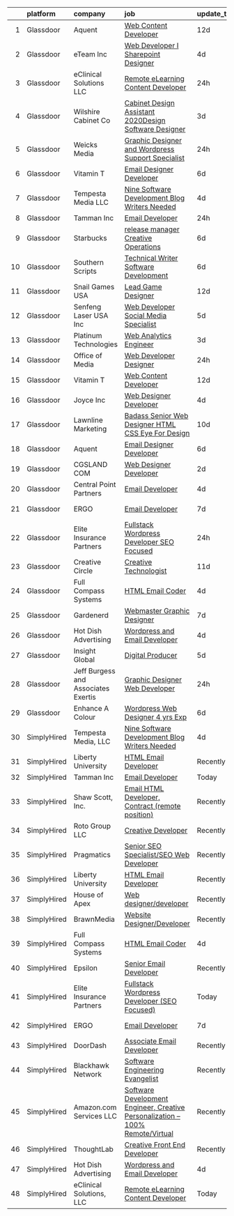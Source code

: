 

|    | platform    | company                             | job                                                                                                                                                                                                                                                                                                                                                                                                                                                                                                                                                                                                                                                                                                                                                                                                                                                                                                                                                | update_time   | location           |
|---:|:------------|:------------------------------------|:---------------------------------------------------------------------------------------------------------------------------------------------------------------------------------------------------------------------------------------------------------------------------------------------------------------------------------------------------------------------------------------------------------------------------------------------------------------------------------------------------------------------------------------------------------------------------------------------------------------------------------------------------------------------------------------------------------------------------------------------------------------------------------------------------------------------------------------------------------------------------------------------------------------------------------------------------|:--------------|:-------------------|
|  1 | Glassdoor   | Aquent                              | [Web Content Developer](https://www.glassdoor.com/partner/jobListing.htm?pos=117&ao=1110586&s=58&guid=00000182a5685be58aaa0586b7da54bd&src=GD_JOB_AD&t=SR&vt=w&cs=1_983c0557&cb=1660632456474&jobListingId=1008051207584&cpc=334ABAF5D42DC775&jrtk=3-0-1gaimgn0bjih0801-1gaimgn0sim8t800-e08a8f8f348d910f--6NYlbfkN0DMrcEu7yrtATojKJA7cEzGQ3FdRGWLh0CZQInL4ECGI9gD0Wolx9R2EDT7B77c2cRSY10wi-ePXNheSG7gDjxa5FNCFbNmEIeasKKYA0ugIgJ5M5hiwxoAqjcchqTo84j-mAea4vEC6WHXpYSprIu2IMoIXs7a8Uf5aMXHaokhYUTMoJiKkgo3SRg0s4-HAH_29XgMdwr91uc_KOmX02dd5mSJ1Bovio5iZUcySmb4sbdPitusH76h6yvysUjIXlG7ExVs0AvBAAoQoQAHm4q6GJx7nqIh2X8PXUYQrEX7pNHCvBHiye2bcKKmxyamWcErVCazk-PwlS6Xy7LL0yZp17xlCgxc9xriP7jleiorX1iTsa3QRixvQu7RhZcRwU7KHHMls0nz2hGgxneJ6ikZzD1SBdDgx1vlhEaHkmOPdv3d3NYM02FUEsfC63P4W4bcEt8QTFGJ4ShmZS3ULtND)                                                                                                                                        | 12d           | Remote             |
|  2 | Glassdoor   | eTeam Inc                           | [Web Developer I  Sharepoint Designer](https://www.glassdoor.com/partner/jobListing.htm?pos=121&ao=1110586&s=58&guid=00000182a5685be58aaa0586b7da54bd&src=GD_JOB_AD&t=SR&vt=w&ea=1&cs=1_8de06dbc&cb=1660632456475&jobListingId=1008066878548&cpc=9908D8D4413DBB8A&jrtk=3-0-1gaimgn0bjih0801-1gaimgn0sim8t800-850d932022c0bcc9--6NYlbfkN0Dtmpfj98iB4C0jJJOWen3Era3IQfJzNZ4PFwBIKpo80E20bU78zJ3qEgsYTK5DSPzuclvV91SisNWEKTRqgjREJl8qL5FgOUjzi02qgR1gqdgVoYCVdoiSQWs_6sV0PbQu6hjJGDTziVQRi1HM42vBckjptE7aIC_lp1RQcBvCaDRqAl_A3ENu8PewGKQpueUrpBNZF0hJ3kEoZxx4ZmSeV4Ejw8EOFSeOdyCj32YP9BIzbb7jj8Lvg8_rFNQoPF8TAANW4z8VIwJ4_pTUe_McezD4Wi7n2PxB-EdK6C7QmXhoo9myTUC40faf1rXfXbyiLXESNO6PlumUr9rEpBR_j2_xkeG_aiIYXoMr1GOywUIgoo2xgODyBtQ131Sx_beQu20VImj3aD1q32REBxBYuTkkWoqCccr_08cpX-oVSWNVmg4upoziNerRB2quSL_NMWe37PB4JjQtGXhDpV18xlebv2DrlTj2PNRPywu7n8lb0vKPYcvfvoltPf_INTVKGddlV9dynx2kJkpvYChI)                                                    | 4d            | Hartford, CT       |
|  3 | Glassdoor   | eClinical Solutions  LLC            | [Remote eLearning Content Developer](https://www.glassdoor.com/partner/jobListing.htm?pos=128&ao=1136043&s=58&guid=00000182a5685be58aaa0586b7da54bd&src=GD_JOB_AD&t=SR&vt=w&ea=1&cs=1_c6047605&cb=1660632456475&jobListingId=1008072785232&jrtk=3-0-1gaimgn0bjih0801-1gaimgn0sim8t800-90a3994b5726547c-)                                                                                                                                                                                                                                                                                                                                                                                                                                                                                                                                                                                                                                           | 24h           | Mansfield, MA      |
|  4 | Glassdoor   | Wilshire Cabinet   Co               | [Cabinet Design Assistant   2020Design Software Designer](https://www.glassdoor.com/partner/jobListing.htm?pos=104&ao=1110586&s=58&guid=00000182a5685be58aaa0586b7da54bd&src=GD_JOB_AD&t=SR&vt=w&ea=1&cs=1_8a47f875&cb=1660632456472&jobListingId=1008068926077&cpc=9633D545EDE710EE&jrtk=3-0-1gaimgn0bjih0801-1gaimgn0sim8t800-7c07210928d009dc--6NYlbfkN0D0ZqxdZg2TwcIemQ4yr89eGinLCR7bn2QHXosobzuZIHsiSwugb_1pTL-RasqNJ295dUkhH_jQW83dBnGUfBzmsm-6irdyogltB_LM4F9go2rFf7Vk1kVbx2-QUQmotOZJRrPtSDWJ-YOyQa6SfHQZ9ahD01he9gJyujE8yRVxJ87fMPs-NlPcGc52lCD_LHks0CpV-xNumOVLa4eLAqcPMIkAzahbFTjEotqZj1cMwKwL592tjM4z0S8n7LsSEbDnp2N3vK0LvtqLL5UvgD0tO0exFXIDsnmIy8nygFgYlUPHI9mKLWY24E9BAjvdUsW5eto_EkuC0LeIoEPAIW15yAPAltNRE1YdBUFFY5OCQ9CcZPGMSwicae6QF_N2LA7K2EPuaYN5TE1SO2RXBCBou4JrfOg-4AK1mMAx3Qa787hoPbvoAfJ0NwTONIWkt4XiaLHKVOYe7ukhp53fbgHcPcicwHlC07HlbB97QWiQxMqV86iL-5An5DWIiQUQC0vqCDvFcCeIL4B4Vwf7HUMb0gyRLoV7haasezboEVTxklJ2LNlAY_XV) | 3d            | Oklahoma City, OK  |
|  5 | Glassdoor   | Weicks Media                        | [Graphic Designer and Wordpress Support Specialist](https://www.glassdoor.com/partner/jobListing.htm?pos=103&ao=1110586&s=58&guid=00000182a5685be58aaa0586b7da54bd&src=GD_JOB_AD&t=SR&vt=w&ea=1&cs=1_adec74e7&cb=1660632456472&jobListingId=1008072013351&cpc=0215C0D262B7DA96&jrtk=3-0-1gaimgn0bjih0801-1gaimgn0sim8t800-f31b1fb64c88e4c8--6NYlbfkN0ACTeRvGRFS6hadW-07x_K1RnsIE8OdH4tufuZ5eRAiXlI_sIDJdKrGe27qCs_TzNXdss_7gno-AnX7O1K47KxxOM5LJuaxxaSpOgir9tMdZ1xXBd4B1sGTqr_kgZtxG2mHPGXT0PGGvUIzcWgTQjw-mK6CS2EQ26MSkDvGKreFGMnUR7uWf4iEFE2kzRgStRAd_6JRhqbR-8UviPjYNDRRWm09lWr8zIe8iKIkdifNj9KIWsc1jmO8u6Tppafr9kvCpHj35MoXnPwwBuw9k1OrJPIYtUgt-oYavEAtlKluVwzMdqk33Ug_QhMADspv1Gu9y9rXO_tTiG091JjzMdYRT_Ulh0dWD3xk6OjDhVVsctW2NOMOmcXtkSLcP_mPJ9HWLQL2ep6roEQB0AneivOd2mJ4G1inIq5u1lV1OrBuqPmoecmWLOThpegkWWCZGu6zpQlp5Tl1N2TrlMk2GvQDc2uB-uEJBQCEkdwMXaywwUCzmQPl7_Wo277nxqkbCYjNKekp-RvYGg%3D%3D)                                           | 24h           | Cedar Falls, IA    |
|  6 | Glassdoor   | Vitamin T                           | [Email Designer   Developer](https://www.glassdoor.com/partner/jobListing.htm?pos=118&ao=1110586&s=58&guid=00000182a5685be58aaa0586b7da54bd&src=GD_JOB_AD&t=SR&vt=w&cs=1_53e09d34&cb=1660632456474&jobListingId=1008063446663&cpc=F4EED0218A761C36&jrtk=3-0-1gaimgn0bjih0801-1gaimgn0sim8t800-d4692659256fa42c--6NYlbfkN0DMrcEu7yrtATojKJA7cEzGQ3FdRGWLh0CZQInL4ECGI6k5tN82kdM0cJmh4vC7GggoaDpZF-uGe_M1NRG9meqqrMiqmAibSBPx91WqWCDd7pX7v9No6_bR947IRTmNSOrdi9g-FXlm5MpCL9DmphcIF52SZa-kB9RfDg1t5yECEn2ugFnkB2f4bKCVFQGrZ4YfD404YOdt8cYprC2OmS2VLWNBKrDnRAp-geahtph7-mxokrleXp1IU1U4fZJd8zeJIC8E5UF6m9ZTcSkiDaHfshx5qB5oykg0R7e1XdI88Qaab0_Ats9gst551YoJdv_ccDlYAZvkRK0MB-aUwtsmn1EX9kSU8OJGwsa3FiIorpfxrztgbqmbIIPFE-OzNB1zr1RKEX9EX-GnSyJ8VVBAA6LiaSYNde9xhM1nkNoG-LTKUvbVhfjoBilO5typGaGPUYlLpeyZa5KMXEGqZBvberuLkkCTbYQxKOs1lUwAGg%3D%3D)                                                                                                       | 6d            | McLean, VA         |
|  7 | Glassdoor   | Tempesta Media  LLC                 | [Nine Software Development Blog Writers Needed](https://www.glassdoor.com/partner/jobListing.htm?pos=127&ao=1136043&s=58&guid=00000182a5685be58aaa0586b7da54bd&src=GD_JOB_AD&t=SR&vt=w&ea=1&cs=1_dc7b32b3&cb=1660632456475&jobListingId=1008067178713&jrtk=3-0-1gaimgn0bjih0801-1gaimgn0sim8t800-36d5ef8513ec303f-)                                                                                                                                                                                                                                                                                                                                                                                                                                                                                                                                                                                                                                | 4d            | Remote             |
|  8 | Glassdoor   | Tamman Inc                          | [Email Developer](https://www.glassdoor.com/partner/jobListing.htm?pos=126&ao=1136043&s=58&guid=00000182a5685be58aaa0586b7da54bd&src=GD_JOB_AD&t=SR&vt=w&ea=1&cs=1_6a71dff9&cb=1660632456475&jobListingId=1008072470181&jrtk=3-0-1gaimgn0bjih0801-1gaimgn0sim8t800-0e202fd04e300cc3-)                                                                                                                                                                                                                                                                                                                                                                                                                                                                                                                                                                                                                                                              | 24h           | Remote             |
|  9 | Glassdoor   | Starbucks                           | [release manager  Creative Operations](https://www.glassdoor.com/partner/jobListing.htm?pos=130&ao=1136043&s=58&guid=00000182a5685be58aaa0586b7da54bd&src=GD_JOB_AD&t=SR&vt=w&cs=1_0019d508&cb=1660632456476&jobListingId=1008063254339&jrtk=3-0-1gaimgn0bjih0801-1gaimgn0sim8t800-df8a7a4f2d4916ca-)                                                                                                                                                                                                                                                                                                                                                                                                                                                                                                                                                                                                                                              | 6d            | Seattle, WA        |
| 10 | Glassdoor   | Southern Scripts                    | [Technical Writer   Software Development](https://www.glassdoor.com/partner/jobListing.htm?pos=115&ao=1110586&s=58&guid=00000182a5685be58aaa0586b7da54bd&src=GD_JOB_AD&t=SR&vt=w&ea=1&cs=1_19d99210&cb=1660632456474&jobListingId=1008063457342&cpc=59DEFF8D475298C3&jrtk=3-0-1gaimgn0bjih0801-1gaimgn0sim8t800-35d2e992cd4b337d--6NYlbfkN0DYXsau65uYlQuGg6TsYJYtCMw5vA3YZY0Qhd4CiMjd4RXIN088K7d3WWddUj13iioLhEJztpI5WLftwvcamBeQyZaU5lpya9yLvee3ZOnhjXUqn8SE4C82w_e97VUyOmftTqRCh39sf7Mzg8wDr7WV1yCXmy58QGmHgG5TDgok2t-SfhvYBEBTXs0NKQh2iXaMM00eQtoPOXjnwKk_W0l7poY_EIgjKqtKYMB8JW06UKbXea32GQEphwvN8-FOqO7JZafm7tWuFhoskwFPbA1Ivbcn-G2I9GSH2NKHfVaU_Fi_tn3FF8LUpzsDHpeOG4aM_9vBQA1NFejqM2h_SDiybJAl-bRiWFDusgDL0m-RhrGcGCjM46nF9oFPQ5o6GFhFeb2vs89pPzBLqG68xzuXyQgbC0-xzxD-5szO-RU8rj5nSL-m4FZ9KdDkw_CS5Phi5V3kqIMd352Ig1sc6S7HrAewr91cN0M7XYWVNr3QAw%3D%3D)                                                                                     | 6d            | Dallas, TX         |
| 11 | Glassdoor   | Snail Games USA                     | [Lead Game Designer](https://www.glassdoor.com/partner/jobListing.htm?pos=112&ao=1110586&s=58&guid=00000182a5685be58aaa0586b7da54bd&src=GD_JOB_AD&t=SR&vt=w&ea=1&cs=1_c1240020&cb=1660632456473&jobListingId=1008051210492&cpc=07D58528F3898F33&jrtk=3-0-1gaimgn0bjih0801-1gaimgn0sim8t800-b3bede101090c5f4--6NYlbfkN0Cw7niSvkhlOnyUOIKh8iEFaGQrF0ehIy67CPytvastGYk_IgzV71b15WA1MXcVTVK95UWDNoutqTLVIFk_mymTrEW-nhUGq9TBL3O8OW4c01eUMqV2XLU6JLUSr831FrzYZ-Ol5CPbnyRLS1v83DiBc2QIwCQPOSRQeKccAfAv37-vkEuyZX0tQYYkBpMuAOfFEhBfWgdiGb8tKXk5j1e8vIp6RUQqSjG8eU2S-99ja78_1dA8f6DkIHI-9g32VhS7Q26fRTnzFYZ0dDrQDqGrJX2oRFfa6cWem_grfHd3K4ACpDT_qz633um5p4RimfgFgNmuoM0fANAPg5VCD8zeGHhAQrhEKuANf8qialdk_GYyY20Uw6E973uLop3a-zTV7pytmgGz_71dZA88Lm3lx9NaMUy-tt6LrdryWARTXUs3xKU3_Wh6ZnpbdQJPvtpQnwNipRNnj9BCM7PLH9U8)                                                                                                                                      | 12d           | Remote             |
| 12 | Glassdoor   | Senfeng Laser USA Inc               | [Web Developer  Social Media Specialist](https://www.glassdoor.com/partner/jobListing.htm?pos=107&ao=1110586&s=58&guid=00000182a5685be58aaa0586b7da54bd&src=GD_JOB_AD&t=SR&vt=w&ea=1&cs=1_ebd7580b&cb=1660632456473&jobListingId=1008065893392&cpc=1120CD366D53BFD9&jrtk=3-0-1gaimgn0bjih0801-1gaimgn0sim8t800-69604992de81714b--6NYlbfkN0Dx3r3E47sSe5bB3PIy1uzBZvlB7xy2NhfhZMlxQTsxrHvJuYZkuOAOolgM0RwwxFCUzk4WQx86HjZI4gUgx1C0oF6J0TbaPQPyt0QwcdVyAoCHhtnKoCAwe2uWQZDVyb42gfhggtBMSeQF_kTTK4cI21rqjrfWfVy7aWXOh3yapdlN40EuEuEioLz1g5Hz59ghth0ywp_TSVzhG0RQA4PbmQaSbAL3VhfKkGplQhQLbKnhIHV8CGaZnFH-nBKJBKK4fgnFMmGRAlEGa5ZK_v7buMROwG9usLkiucgb_K0870JmO3MMJQaB58OZO7XGjcZUPKSn2ctskOZV4p8RhrjVGWxWi_14Vq3c-qhV7RNW-I2uVH3XEc_t1ZDFOBczazg6Az4bjVhB_IIIYOyyeeRn1OYSUCgtObthIhanqAyn1yUQllVhd1x1-dB_EJRECMVZtkhNz5bfP7NP2TQ4kF8YBIOOlNazxpI5Pt9F54Jk8O-TBzopAmRfIlzbWcD0kqSCNxoZeNmNlw%3D%3D)                                                      | 5d            | Los Angeles, CA    |
| 13 | Glassdoor   | Platinum Technologies               | [Web Analytics Engineer](https://www.glassdoor.com/partner/jobListing.htm?pos=105&ao=1110586&s=58&guid=00000182a5685be58aaa0586b7da54bd&src=GD_JOB_AD&t=SR&vt=w&ea=1&cs=1_1fc881eb&cb=1660632456472&jobListingId=1008067991782&cpc=F44B5BD681589083&jrtk=3-0-1gaimgn0bjih0801-1gaimgn0sim8t800-5bea5c2b1ab209cd--6NYlbfkN0AS3oPsAAmCngCu4U51_2RxXyfS7TdWOFtWPOafNW52IwBtI59ZXPdtHojvQioreHV1eCyLClcTIJuHglHXQYGFPrbYLNKjMSYElkp1vDU5B6GRIJ3ntTEZ8wqUdXjiHri8KgFHTcevVO2ME7px7hB8pIZ9k3huWREFH3y7GXAIcILB01STLbx2WRq02-bbBOeZsmfir9LVyE-COXD7LmhJaBpBNqmeB8cFSePyLteB3LZOQ0a8Z1NXcUbxemltHeoZeMQr7NQIsGd-fG357rA9AMLCkcTV50UkYH_B_7NUx3q7FAU8_yyFM1yGZzYJLYmn_9MS0ig__Qycnew3hiYNeM0i6m55cFvXYbVpin9ctl6lgWmSk41Jp-m8hJPCzMwpS5ooehN5Rq9ZDnTQBybyLpAJDrBaUbVO3G8ajvVFAn99OnKscJcGKmveGhCcvfyAVlcXP4l8hSl6-2L-ajBFrquym8QGFQY4S5fgflMD1OtOrNB_JZ852YFt5gZcO3VsWQkGPSXMQA%3D%3D)                                                                      | 3d            | Remote             |
| 14 | Glassdoor   | Office of Media                     | [Web Developer Designer](https://www.glassdoor.com/partner/jobListing.htm?pos=123&ao=1136043&s=58&guid=00000182a5685be58aaa0586b7da54bd&src=GD_JOB_AD&t=SR&vt=w&cs=1_8c9bafbc&cb=1660632456475&jobListingId=1008072585555&jrtk=3-0-1gaimgn0bjih0801-1gaimgn0sim8t800-c2ae1a05c5096d97-)                                                                                                                                                                                                                                                                                                                                                                                                                                                                                                                                                                                                                                                            | 24h           | San Diego, CA      |
| 15 | Glassdoor   | Vitamin T                           | [Web Content Developer](https://www.glassdoor.com/partner/jobListing.htm?pos=120&ao=1110586&s=58&guid=00000182a5685be58aaa0586b7da54bd&src=GD_JOB_AD&t=SR&vt=w&cs=1_807f2e05&cb=1660632456474&jobListingId=1008050982939&cpc=AC285F3A3ECA6BB0&jrtk=3-0-1gaimgn0bjih0801-1gaimgn0sim8t800-9b47c492056784e2--6NYlbfkN0DMrcEu7yrtATojKJA7cEzGQ3FdRGWLh0CZQInL4ECGI6k5tN82kdM0OKoro5eXmjo25juUC15Bn1G4cRfi3ZWomLUombBVxYksRzLeiExQ_4Fim0RwU85ePscBrQDtHdwzZP8Ab7NonE8C-l656Cy7HQTPgWnq-6cWRaaH_V60ThWSPE3EaCSYzz-aPb93PLAU8dfMRj2SmNCNdydsfYl9dZqUJPFCWc36gP9zEiyJoujZnbchAl6q6RA-g3WvalyK08DTm2PvBw6fZefEJtHS6snpCnyhnjZkiFFY4SfkC7alBMz6-H6reJW6gSTO4kIj1sn3SSlbR_kiqCOt_PkoIzKyVNNRT_ehbftFw74AXbOzYT_TamlzRFa420oED4gBPZ1G34Qoi8EX1AJxyENkOGTJ81jy7ug-W-yjBhY2rv733a0-Z9zXP4hYKpnUL0ieTEsfwMuziL_1eRxVigQOYwJiFtVTxQM%3D)                                                                                                                          | 12d           | Remote             |
| 16 | Glassdoor   | Joyce  Inc                          | [Web Designer Developer](https://www.glassdoor.com/partner/jobListing.htm?pos=109&ao=1110586&s=58&guid=00000182a5685be58aaa0586b7da54bd&src=GD_JOB_AD&t=SR&vt=w&ea=1&cs=1_1f3709be&cb=1660632456473&jobListingId=1008067001313&cpc=9FE5D8D7282D4400&jrtk=3-0-1gaimgn0bjih0801-1gaimgn0sim8t800-0808452861b2c58f--6NYlbfkN0Bd-kcuCQtFSZaFOpNra10QcN4twG3O5kNaxw30qdscHvBfYwwSa5GmMdPyP8QE6nGOfWwoY_1AmoA8VgAJ6Er8qBxw7QX8yd33JOFdofVfwyOzL81LDE4BaQkTu1pS48yJ3cdwzEyXCcKmOw1qy6_GaqQYCuYHoOC5xSTBzAlRrHI8ZX8tiAZsUoLnJV15DiqVbg5e6Hh_gnVcc5PbXCVgfbGWtALnFv4x5NAL7joTjcadMIL4CgmTo45NEQI1PLMs2Ms8HS-ZGkYN-QDC738s6DHFg68slGUTFbXm0PPHxzbbAndJmTwxUT_oCSI-uI5jkRmF1LSZYjK8refwib83yr85P-5wJYcUo4BfMSN82simD9R-tTidDwj4QFgE3xSbK3uZ0mXYYZa8PxjarMsr2fnSYd1Mxxx3je2cdeQfpH7pll8FOSnnVx4AiUmnuo-ncfQ44-QVcw331AFZJpjyLwwutYA0etqkexvdAg8Iu87anJ0OLxwXgl6Cgh09uS0%3D)                                                                                    | 4d            | Pittsburgh, PA     |
| 17 | Glassdoor   | Lawnline Marketing                  | [Badass Senior Web Designer   HTML  CSS    Eye For Design](https://www.glassdoor.com/partner/jobListing.htm?pos=108&ao=1110586&s=58&guid=00000182a5685be58aaa0586b7da54bd&src=GD_JOB_AD&t=SR&vt=w&ea=1&cs=1_449935a7&cb=1660632456472&jobListingId=1008055504986&cpc=1FF74F442D7FC309&jrtk=3-0-1gaimgn0bjih0801-1gaimgn0sim8t800-beedf142bd72e7de--6NYlbfkN0CSgGTbSPgM0xpgWRkp5SRTexU57Zk_6_bZ18eqb9d2QO3Vmky-PrbzlYQ3wGCUptXUfPF7-NvXvZza9mYbdOcC6hgF7vA05YeNAP8nMcVd58MykOY1Zk4RxVsqD3Cp2FwbNOg3AV1XBaQTSUh3o4BlE9wTEcD8xsSEjjOE_ZXOtqi538Vgseyj7N2bcGRZB4XdhRtM7ep09Dvq5_uKv9k_tAdc4jqsQnacnceJTkXDnAnWjil7sN9WMOClIqvxlAXq47LNvoxutDx8MaQB1D0JBZwUjGUxiN59xqnC8DM0ztd8wFMjMg979kBt4uwhDE3LXbm9RiYa6jQmJFOYKrDAUDfDylLq50rhgd0QIIFJ8xAA4KnkDfr-l1VGXFrIgr5zp_FeSm_mjfHcQ_R0CzO9JpzgkRkI121hM0aYleslW6mZgY_5TeBY1pOiP4hWSZztdnwCAkU-fkjV7p8p3h9sQ4QjYrgbj7hbZSMIaqoyTBZhNrytKit2K3pk1Q1ttqcvsP-FORg-bGVwyreM_FnuTNEQV_ecQGrZBDsAW08hgA%3D%3D)    | 10d           | Tampa, FL          |
| 18 | Glassdoor   | Aquent                              | [Email Designer   Developer](https://www.glassdoor.com/partner/jobListing.htm?pos=116&ao=1110586&s=58&guid=00000182a5685be58aaa0586b7da54bd&src=GD_JOB_AD&t=SR&vt=w&cs=1_53d18808&cb=1660632456474&jobListingId=1008063506203&cpc=F4EED0218A761C36&jrtk=3-0-1gaimgn0bjih0801-1gaimgn0sim8t800-81f66ac0617ac308--6NYlbfkN0DMrcEu7yrtATojKJA7cEzGQ3FdRGWLh0CZQInL4ECGI9gD0Wolx9R2v-Aex0-GK07CFRXuAyVUqqDdWqgnAY3f8fv_frR8awgIXiu3YXjZJb5Frrci7jPiqg__1ogudDJ5yzLZW31j0btrCAm0bBUqxkfuA6zQI6q7AH0oojmb_PBxW7tR0GZ8OgubZVs7buZ5BLTChUIxpX341w2RizfjB3n2v2YtvbT4w4syRPRfhU3JHWQHcoOxKbwL54vsYZpgH4dbIjtmudX1afZja7JbcaY_aVFIyrbs35DW-7VeGdsXYSmPKsDOpr6U4JmV5Btn-ccCI_f9MMqJIumWZgdvDOANgTjdSnmgy9cpSXiahFQYiJrK1d2Y8L8fNG53VX7eueI4SJ55lU5DC-YVge4sFg8j1um-cdJ0kaAwhMkMMzWpLO8NG_UUwgDwTa-xGVSK8kADtF4mtg%3D%3D)                                                                                                                                       | 6d            | McLean, VA         |
| 19 | Glassdoor   | CGSLAND COM                         | [Web Designer Developer](https://www.glassdoor.com/partner/jobListing.htm?pos=111&ao=1110586&s=58&guid=00000182a5685be58aaa0586b7da54bd&src=GD_JOB_AD&t=SR&vt=w&ea=1&cs=1_de141bc8&cb=1660632456473&jobListingId=1008069997383&cpc=56632219D727AB75&jrtk=3-0-1gaimgn0bjih0801-1gaimgn0sim8t800-1eb7c62a6dd77b1c--6NYlbfkN0Bo_CM2a8GgFIiw_-9fb5ug3xmG_MFCzpxBl7ntROtVZY8vaamdbhFsCHF652wRWqSxz3P1U2AKrA8wBLfY27R5xMW-gJno2M4uCrk4p24w8j4881HKVtN9cbt7VbXrczDjCDbGrf_oTgx06sf2nKVTm_r5gGqPqxpkOOPb4djUwgpLDK3YJv9oZ8dezDMXcNWfc_BStwD_09Krwtc1RS4LX51nQPJjfYiCrrgk7QlXPl967Qq7IRXoAgDCR2p7nICFWFPkgx9ljvDmlIHH_NghEWI4ixhRZJQj_y0DooQe8taFTc9ypVb9ANoTxX6_kArZXi1w8YpyG2Z6y-oMxrmQxsY4Rx4PfCa73iRvDwwnOBzb7Z1p2g6wzF8DBi1fEhu4vfXz2VsMJY0smL5Js-gQxHG1iwQuSuSqo7OXaJu432lhgF-WBFncPWYPVHHh6PlglR4o0zJcy3MeitMokAlDkDwGH8UukBULXKS9s6SFEch3FsLEHlAjVTmdhN3n3RA%3D)                                                                                    | 2d            | Los Angeles, CA    |
| 20 | Glassdoor   | Central Point Partners              | [Email Developer](https://www.glassdoor.com/partner/jobListing.htm?pos=110&ao=1110586&s=58&guid=00000182a5685be58aaa0586b7da54bd&src=GD_JOB_AD&t=SR&vt=w&ea=1&cs=1_2ca03037&cb=1660632456473&jobListingId=1008067578329&cpc=618B7C2C2BCBC227&jrtk=3-0-1gaimgn0bjih0801-1gaimgn0sim8t800-cb5c37b57506c4cb--6NYlbfkN0C7S9erXqx7onWRBVnfrkvHoJft5r7GnmLgqRoqw23W0bmUO9QnFCocfBJGWZ-Rd9YnbfUBmpfNI6OE7OPMoaTy3bobSAbokAPXx8v1lUgu71Zikzzx4NIe4GEjkFHey5E1PI9OoujalNZzWJzyFtcU84eN5DfTPtvWR2xCV4brYYimaBxJCYXT_SgI8dM4pWDMJfSGH0DEGx4-jEGSnkHsuTeFOqhzmsTmKSZgjsXrzP3c6UZRu0XithcxNzzx_8UBN0H8o66Jx3P79_Ei4Ve0az4zjXvtPDcfu6-Hmc6LdlQhcNq1QKRnA0VveJ4BB-C_ix16jEOGo0ESWpLMpiGVgRVzZM9DBz-51mYNcndwdUAxeFLHkrhYq521-gR7eubudpEk1uCwp2EVriHpebullUnQVDrghj_uW0KqRGYQLRROs2j_FFPu5qDgxe2jOfyL2GxT2-GYu6j-44frWnVBs_fZ6IMJCp18D2X4bnGXYBUx9TwbCvB0OerGric_75SKLJ-SJTlMCK6FpnGA3RWo)                                                                         | 4d            | Charlotte, NC      |
| 21 | Glassdoor   | ERGO                                | [Email Developer](https://www.glassdoor.com/partner/jobListing.htm?pos=125&ao=1136043&s=58&guid=00000182a5685be58aaa0586b7da54bd&src=GD_JOB_AD&t=SR&vt=w&ea=1&cs=1_80b489a8&cb=1660632456475&jobListingId=1008060746038&jrtk=3-0-1gaimgn0bjih0801-1gaimgn0sim8t800-e4d72efbf2b86f65-)                                                                                                                                                                                                                                                                                                                                                                                                                                                                                                                                                                                                                                                              | 7d            | New York, NY       |
| 22 | Glassdoor   | Elite Insurance Partners            | [Fullstack Wordpress Developer  SEO Focused ](https://www.glassdoor.com/partner/jobListing.htm?pos=106&ao=1110586&s=58&guid=00000182a5685be58aaa0586b7da54bd&src=GD_JOB_AD&t=SR&vt=w&ea=1&cs=1_dfacf105&cb=1660632456472&jobListingId=1008072069124&cpc=F2E91DB1AE7076E1&jrtk=3-0-1gaimgn0bjih0801-1gaimgn0sim8t800-d82ff6f0b6e6c4da--6NYlbfkN0B4jp5mfsiLEiFpPCxOna81i2z6rJx9ZIZWhVZJ6SFnYXDAesH0_S178DMAJ2GiH6jjbJQHPkhcsSyCdrfqxa99y8MSlND8WcTzyxIH_XdTZVMjQqnJK1NY1oldyzfb2oBldnqTl2bhIQtXWXlCje_kfHa7ZI2gnUZyZs5e-MAsvkfw8ImIfMal5urUFhgmqMyRkBeOZQtgX_KQrsDmeuq9h8ckWtuZbbL8GEecKEjL2C3t65m4rRq3CJN-gvh6Bzr7UsEeCoRFMAR4QADPefTRC4CQtiVX5_lkdRNX2lBpZr7q-KeO02rhh6uEI-2u_KPqdUjqN_FK22VfCMsfryk9lHkXRV5QInvpAVdb35IMS1ZHCvw4fWmugJUBK9Jb962o2SRIWWdQssRoAVXSUv4uuqmUSmG_ji7VKSvlPnlOBYDYtYj0dHUMsWf9oDZSZFqYF9nLQm37FhZ7QVW4YflwZkNKdF3_rdwxeqf8bbnJr0oie_K9MNtc2vIpo_sp-X3J6LfdBL8DbA%3D%3D)                                                 | 24h           | Remote             |
| 23 | Glassdoor   | Creative Circle                     | [Creative Technologist](https://www.glassdoor.com/partner/jobListing.htm?pos=113&ao=1110586&s=58&guid=00000182a5685be58aaa0586b7da54bd&src=GD_JOB_AD&t=SR&vt=w&cs=1_1359eea0&cb=1660632456473&jobListingId=1008052746547&cpc=444700D72F2ECBCE&jrtk=3-0-1gaimgn0bjih0801-1gaimgn0sim8t800-b74225bc8c59c95e--6NYlbfkN0BPwlZa85gbT4Q3XYQoU_uQn0Qmw9zd_9UNfmcwtqAVud1yvyq1Z4UAlx1bxhDUi3LksnLBypyz1ki1AYlpqBEOtzLCLCRpEUWiYZAxQp35ZwbGwGgfIipNjYJRWVKtqW2P6n0tnODntoOzONS9wOCfDiQdRQlv6VB3BbCCzTOWuN1l4edQ2h3bu2vhz13_htTUaGOp5WZxHMx_oy1CoJGFbACzaJ4vd2LM-m46azQZF-vMGdsClcfQXFeENT_OoqMisqDhvDGaFeEQb_Et7na-NY228JUuQn6sD62741ia43cWASgrVD8xErFesmyYRbAlY3otmhUMVevocKmrcqdNuHZSe0r7a5ZXPMK-d7u0ja9cSqfsJ-PkeEzo8_bl55RHMbWCCBVuhFM6JiJxGWnLpStuL9Rs2_6MrUFRMeeQEJi6in3tNBgy0txyJePYdmotanSply_PXX-Bco2Eb6V6kKl9pFQo0O8Mq70qZUrMXz329ZWgwMGRBjwQKzsyZzBwNEoFffxffA%3D%3D)                                                                            | 11d           | Seattle, WA        |
| 24 | Glassdoor   | Full Compass Systems                | [HTML Email Coder](https://www.glassdoor.com/partner/jobListing.htm?pos=102&ao=1110586&s=58&guid=00000182a5685be58aaa0586b7da54bd&src=GD_JOB_AD&t=SR&vt=w&ea=1&cs=1_20d81aca&cb=1660632456471&jobListingId=1008066832509&cpc=1959DAF898583D65&jrtk=3-0-1gaimgn0bjih0801-1gaimgn0sim8t800-770480c85780e4a7--6NYlbfkN0AF8ENPOBuFSjjsZ3LTo961cyaBQw6f62Zhitls36825V5NZN6QbzcJA4DZsauo0hgU_uPBLru0FGCTQ85cOPpMDa3nYKnmkGpwhqXoEtLhBWCKpYJXjeHs6jHacXWpy2ASKGfbmwPrrbeaJ4tIrYCm-k6YAlJ42XIQg8ZzgGQlZ88WIxXrZSD4qeTV8oc9wu769p0zGaCNFIAOS0XTbTM2lebyI5f6cF3eyTwR2OF575g2BZntKj0jvYONaNnneUDZTxFgVMowN0o7A-dHgL9vyuL33AGxjOosLJZ1slmpQMiNrR7Bl7Q0YB_Depmigx8zgfu-yGpjiC3Lnw_N-xsRPoUOVWsipmmVlfOgwBjJ1SNhJbQz6TIkZhL6BPFCoWQuhRKqXdZJQD_axsdqsn6cMdrtKVqdqEyJDeOqZJuqj3HrjVXki7yqAQZrEjcQmGrN7Pc3tUy7KZuVZOUT084FIO3s-3DhVdLs1Qgl5LD4vzax3Zm5T47goktlPVdT43Eg1AdYnFEXoA%3D%3D)                                                                            | 4d            | Verona, WI         |
| 25 | Glassdoor   | Gardenerd                           | [Webmaster Graphic Designer](https://www.glassdoor.com/partner/jobListing.htm?pos=122&ao=1136043&s=58&guid=00000182a5685be58aaa0586b7da54bd&src=GD_JOB_AD&t=SR&vt=w&ea=1&cs=1_ebaad1c5&cb=1660632456475&jobListingId=1008061015009&jrtk=3-0-1gaimgn0bjih0801-1gaimgn0sim8t800-ca8b777f19273b1a-)                                                                                                                                                                                                                                                                                                                                                                                                                                                                                                                                                                                                                                                   | 7d            | Remote             |
| 26 | Glassdoor   | Hot Dish Advertising                | [Wordpress and Email Developer](https://www.glassdoor.com/partner/jobListing.htm?pos=124&ao=1136043&s=58&guid=00000182a5685be58aaa0586b7da54bd&src=GD_JOB_AD&t=SR&vt=w&ea=1&cs=1_18125aab&cb=1660632456475&jobListingId=1008066852441&jrtk=3-0-1gaimgn0bjih0801-1gaimgn0sim8t800-b745639a21adae98-)                                                                                                                                                                                                                                                                                                                                                                                                                                                                                                                                                                                                                                                | 4d            | Remote             |
| 27 | Glassdoor   | Insight Global                      | [Digital Producer](https://www.glassdoor.com/partner/jobListing.htm?pos=119&ao=1110586&s=58&guid=00000182a5685be58aaa0586b7da54bd&src=GD_JOB_AD&t=SR&vt=w&ea=1&cs=1_12637d1c&cb=1660632456475&jobListingId=1008065149249&cpc=AC285F3A3ECA6BB0&jrtk=3-0-1gaimgn0bjih0801-1gaimgn0sim8t800-ce36b141f22d5496--6NYlbfkN0BKkHZu3wF05EeDimN_p6sYpKCMArvwa95YdH7UpkaBCoSUOkIYlUzf1Pb6Z78DI6NYp2c0EUd8Ub1ij7G3-6hHgT95PpZlrvnSOmuCMoxs5mGj0ULylIxlUCYDvYCS7-VDtSZ8EK7aglIsVCwREydsrprgivbk1Ig5oV5zQSXie93MTMf-6FiZL7e-tgMjNVEiyoGK164PHKHsjqBrJ5yrF7h8pnDyJOiX9_dGBS1iFA57UWcObb9CqeQsed94m9y-GAaazBNzWbHhsDW5-bbc6bxf66542R6_XDJBeazrZ0eqJyxxylLCG6tIZufbAUfTH8jccOKRZIHK8V_H7E6QwFFejoddfbk8OCqfuZng86veZAh2BicHKmw0qLDTRfiHo1rpzvvjykPSkr-mkGMUWmF1oMZk7nGPycydDk_lslHqIR-nHjzGQ9JZqTQDafqwZpyNTSyo8ijd-trzQur0VUFkEe8fhsQI__sedGcR-QrFXI-vKUH0etVGB2zRt1ON7EtcGuPbqw%3D%3D)                                                                            | 5d            | Remote             |
| 28 | Glassdoor   | Jeff Burgess and Associates Exertis | [Graphic Designer   Web Developer](https://www.glassdoor.com/partner/jobListing.htm?pos=114&ao=1110586&s=58&guid=00000182a5685be58aaa0586b7da54bd&src=GD_JOB_AD&t=SR&vt=w&ea=1&cs=1_952bad73&cb=1660632456474&jobListingId=1008072105866&cpc=DE56C24FF6DEC286&jrtk=3-0-1gaimgn0bjih0801-1gaimgn0sim8t800-eb7bae537d5056b3--6NYlbfkN0BBGG9LMNqL16EzDx9S3nKk4b6IwprgSJginr0DZD_oW5yEAmn-tqn_cHYTcN-gQ8X3avjbVkxtpV1hM1ltQrdUykwFPcQUkdeB8wOnk33ZhLl1qOFdVyaihTghlzGi6PpcrvemcVuA7Cpi2SoW-xTSrmhHglb65acQekKY2c2xg7hkkctyoNDE-KF5l7mYK2EluqlzNGCzgInKRmCv72contvOCpWbtbRC8l1oi9kmxdmE_mCmR5QGh0bhiQM4b_UkyxL7mKnQjheOpH3nRN87qxcMywnXcgjaxcvaB_b11qZRZA2xnwlWf-HMVJnFsla5cTHBIFNbfByEOXWPhWRQMS_ZSgzW41SXUg17p4GFf6jeAtbXE5X3Xhap1gF2_3eDi0KqGFBFeBGPYVXc6BDxiPoc0dvcRUv4Kj1xr2W3DqmrMKYjKV-KlDyDrPUqGUZaixypstAn1rQnlBY6LCgf6J4kr2n0QVBBtfutUQMyANDy5Wy0ZSqRJRD8TF4xKKw%3D)                                                                          | 24h           | Folsom, CA         |
| 29 | Glassdoor   | Enhance A Colour                    | [Wordpress Web Designer   4 yrs  Exp ](https://www.glassdoor.com/partner/jobListing.htm?pos=101&ao=1110586&s=58&guid=00000182a5685be58aaa0586b7da54bd&src=GD_JOB_AD&t=SR&vt=w&ea=1&cs=1_fff19c6a&cb=1660632456471&jobListingId=1008062904023&cpc=6B5FCBE686A980D6&jrtk=3-0-1gaimgn0bjih0801-1gaimgn0sim8t800-58f43cf4566aeb1e--6NYlbfkN0CHpSnjIPxMtekS58WZl5Olhjo2iWL5RjE_Boe0ccr3Ft9slSUHXB-2OIAXpfDlkbP1F7x1Hs5Slk2Gaj4fELYbB5rFnXuPHUbGa8o25M9nR6WwXaLOUWWfrDC-pPXKZkyilR9axdizTqfjawNpTyeKNjwnAw4PRj6J6XByRxMVLfAlmHg5qzce5mXvDCQLHs8ZqhlCfI49dGPfMczKsMSWJcMi9BufEtb9F-peLqlLxQF2frvZuANH3FY61wfohOFSueeUsQvVAS7hovZ_gyJG7TPFVOkmjFSQcUNUyL410H-mQpkL3d1eZHYxaet0dCXXthjNiH7GzoKqLImbETU6oR0JU8F9TbPiWBTmqS6qpxmXsSBJSt3hBkEE_qxUawy7P8DVTHWOHm13AVJz-tpnZqGt0P7HRUZKCnaONDTom8MYbwFAnx7n4x9JxiGz0uv3imPM7LmKLFSJK95dP231TdMxY8uqpRfvNTDp5Ykjinnf8ax-IrdoyVpG6Fh5NWhYlfNrVMj_NTqi9zgJtWK4)                                                    | 6d            | Danbury, CT        |
| 30 | SimplyHired | Tempesta Media, LLC                 | [Nine Software Development Blog Writers Needed](https://www.simplyhired.com/job/KiUcCHvCwlRkjCnqM25N9qJ96M2CXy2SkSHH8F0GuJxFNn49BIbbSQ?q=creative+developer)                                                                                                                                                                                                                                                                                                                                                                                                                                                                                                                                                                                                                                                                                                                                                                                       | 4d            | Remote             |
| 31 | SimplyHired | Liberty University                  | [HTML Email Developer](https://www.simplyhired.com/job/eiuqa-nYZj4HuvTLRRJ7baHagOVr6te1yaP0tpWemQUOxM68dGFAMQ?q=creative+developer)                                                                                                                                                                                                                                                                                                                                                                                                                                                                                                                                                                                                                                                                                                                                                                                                                | Recently      | Remote +1 location |
| 32 | SimplyHired | Tamman Inc                          | [Email Developer](https://www.simplyhired.com/job/kZCKm6XtGMQtQAgMhwLfkgr_cAXCYbdd226W39J9CD4pPFr4totxQQ?q=creative+developer)                                                                                                                                                                                                                                                                                                                                                                                                                                                                                                                                                                                                                                                                                                                                                                                                                     | Today         | Remote             |
| 33 | SimplyHired | Shaw Scott, Inc.                    | [Email HTML Developer, Contract (remote position)](https://www.simplyhired.com/job/lp97AwzllwqjS1oXYQVdk_sx_ANbNmrf_26-hefBENEAnwkJ6YFw_Q?q=creative+developer)                                                                                                                                                                                                                                                                                                                                                                                                                                                                                                                                                                                                                                                                                                                                                                                    | Recently      | Seattle, WA        |
| 34 | SimplyHired | Roto Group LLC                      | [Creative Developer](https://www.simplyhired.com/job/BlkvCw23prt5WGYqp92xpq-ocWsTuSNyZQ4EyS6oB2BWe2Zm3s4iEw?q=creative+developer)                                                                                                                                                                                                                                                                                                                                                                                                                                                                                                                                                                                                                                                                                                                                                                                                                  | Recently      | Columbus, OH       |
| 35 | SimplyHired | Pragmatics                          | [Senior SEO Specialist/SEO Web Developer](https://www.simplyhired.com/job/YThmy1pqQZWCN6NpVm6jm_YsyMddiBHbrB2fuFAy04LBN_GxOXbL2A?q=creative+developer)                                                                                                                                                                                                                                                                                                                                                                                                                                                                                                                                                                                                                                                                                                                                                                                             | Recently      | Washington, DC     |
| 36 | SimplyHired | Liberty University                  | [HTML Email Developer](https://www.simplyhired.com/job/eiuqa-nYZj4HuvTLRRJ7baHagOVr6te1yaP0tpWemQUOxM68dGFAMQ?q=creative+developer)                                                                                                                                                                                                                                                                                                                                                                                                                                                                                                                                                                                                                                                                                                                                                                                                                | Recently      | Remote             |
| 37 | SimplyHired | House of Apex                       | [Web designer/developer](https://www.simplyhired.com/job/YJueoD5bSXOr60QHhlpMxkxCVIr8bGAKaywTp0qLcD4mgYU0ZELf7Q?q=creative+developer)                                                                                                                                                                                                                                                                                                                                                                                                                                                                                                                                                                                                                                                                                                                                                                                                              | Recently      | Remote             |
| 38 | SimplyHired | BrawnMedia                          | [Website Designer/Developer](https://www.simplyhired.com/job/78BxKl1R6BpfuVu8Kpk-1cxMOjiHDgxQMPxrbQ5J7eWU9PbYxXCHNA?q=creative+developer)                                                                                                                                                                                                                                                                                                                                                                                                                                                                                                                                                                                                                                                                                                                                                                                                          | Recently      | Albany, NY         |
| 39 | SimplyHired | Full Compass Systems                | [HTML Email Coder](https://www.simplyhired.com/job/eWbJONBKSxo8fJ-VZD0t7WyAcm5d9smFnCuxChoCPWw-yylynn5knA?q=creative+developer)                                                                                                                                                                                                                                                                                                                                                                                                                                                                                                                                                                                                                                                                                                                                                                                                                    | 4d            | Verona, WI         |
| 40 | SimplyHired | Epsilon                             | [Senior Email Developer](https://www.simplyhired.com/job/9txWxA1I6sO7lzpwJQLodGfOqDLjkdHUo95vkgBr9GMCQpUKLI1wZA?q=creative+developer)                                                                                                                                                                                                                                                                                                                                                                                                                                                                                                                                                                                                                                                                                                                                                                                                              | Recently      | Chicago, IL        |
| 41 | SimplyHired | Elite Insurance Partners            | [Fullstack Wordpress Developer (SEO Focused)](https://www.simplyhired.com/job/Nkl2tJZq95BeeO4oU8WyTZo32TO18Kkv2X_e8KQQ4Uo0IXCMkAjs5g?q=creative+developer)                                                                                                                                                                                                                                                                                                                                                                                                                                                                                                                                                                                                                                                                                                                                                                                         | Today         | Remote             |
| 42 | SimplyHired | ERGO                                | [Email Developer](https://www.simplyhired.com/job/J62yZD0SvhSGL2nvYXLIlG1nEH8YPt6VLGJOGEp4xMMcJa3UKrrWoA?q=creative+developer)                                                                                                                                                                                                                                                                                                                                                                                                                                                                                                                                                                                                                                                                                                                                                                                                                     | 7d            | New York, NY       |
| 43 | SimplyHired | DoorDash                            | [Associate Email Developer](https://www.simplyhired.com/job/3-sI4xFB4j1ZMlm8C0d_VcFiPn0EIrIM7HEUuC5297MqjbK0eBGRRA?q=creative+developer)                                                                                                                                                                                                                                                                                                                                                                                                                                                                                                                                                                                                                                                                                                                                                                                                           | Recently      | Boston, MA         |
| 44 | SimplyHired | Blackhawk Network                   | [Software Engineering Evangelist](https://www.simplyhired.com/job/nRYwvqBjIXpAJ0WD0GpV7MmLGEu1oK_iVLUGRQfl3uigmrpjbCXKXA?q=creative+developer)                                                                                                                                                                                                                                                                                                                                                                                                                                                                                                                                                                                                                                                                                                                                                                                                     | Recently      | Pleasanton, CA     |
| 45 | SimplyHired | Amazon.com Services LLC             | [Software Development Engineer, Creative Personalization – 100% Remote/Virtual](https://www.simplyhired.com/job/gdDy5yOnIBoKGIBXVsUuwYxvaeJ8hsoIc484IsmcNzEfmcxq5x7Clw?q=creative+developer)                                                                                                                                                                                                                                                                                                                                                                                                                                                                                                                                                                                                                                                                                                                                                       | Recently      | Remote             |
| 46 | SimplyHired | ThoughtLab                          | [Creative Front End Developer](https://www.simplyhired.com/job/mgyrVi9xGEdxnGefTgk-b1MEAbWAmB7-1ZjyK984IfKjhJP0_X6Krg?q=creative+developer)                                                                                                                                                                                                                                                                                                                                                                                                                                                                                                                                                                                                                                                                                                                                                                                                        | Recently      | Remote             |
| 47 | SimplyHired | Hot Dish Advertising                | [Wordpress and Email Developer](https://www.simplyhired.com/job/LMNgM0yZqyoVNO45EM2LS8nJdDVRGr9RzSbVh4_saGe4dFK8CUyaRQ?q=creative+developer)                                                                                                                                                                                                                                                                                                                                                                                                                                                                                                                                                                                                                                                                                                                                                                                                       | 4d            | Remote             |
| 48 | SimplyHired | eClinical Solutions, LLC            | [Remote eLearning Content Developer](https://www.simplyhired.com/job/RZAIpOmrRGfn3Z2hY9r7IQidSsnSn3WkClsFwijXVLlQgWgiVL_wzw?q=creative+developer)                                                                                                                                                                                                                                                                                                                                                                                                                                                                                                                                                                                                                                                                                                                                                                                                  | Today         | Mansfield, MA      |